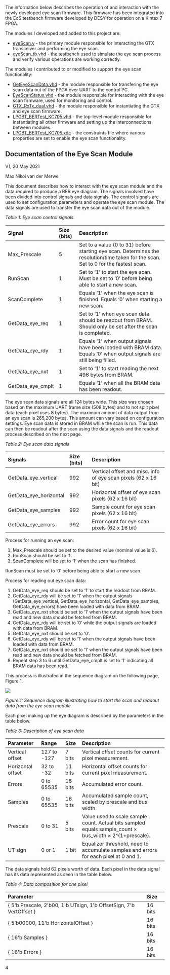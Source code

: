 ﻿The information below describes the operation of and interaction with the newly developed eye scan firmware. This firmware has been integrated into the EoS testbench firmware developed by DESY for operation on a Kintex 7 FPGA.

The modules I developed and added to this project are:
* [eyeScan.v](https://gitfront.io/r/user-6751004/1d277caa20836c40b5fe4b1442b3af027a15e8d9/Test-Firmware-EyeScan/blob/firmware%20code/eyeScan.v) - the primary module responsible for interacting the GTX transceiver and performing the eye scan.
* [eyeScan_tb.vhd](https://gitfront.io/r/user-6751004/1d277caa20836c40b5fe4b1442b3af027a15e8d9/Test-Firmware-EyeScan/blob/sim_2/new/eyeScan_tb.vhd) - the testbench used to simulate the eye scan process and verify various operations are working correctly.

The modules I contributed to or modified to support the eye scan functionality:
* [GetEyeScanData.vhd](https://gitfront.io/r/user-6751004/1d277caa20836c40b5fe4b1442b3af027a15e8d9/Test-Firmware-EyeScan/blob/firmware%20code/GetEyeScanData.vhd) - the module responsible for transfering the eye scan data out of the FPGA over UART to the control PC.
* [EyeScanStatus.vhd](https://gitfront.io/r/user-6751004/1d277caa20836c40b5fe4b1442b3af027a15e8d9/Test-Firmware-EyeScan/blob/firmware%20code/EyeScanStatus.vhd) - the module responsible for interacting with the eye scan firmware, used for monitoring and control.
* [GTX_RxTx_dual.vhd](https://gitfront.io/r/user-6751004/1d277caa20836c40b5fe4b1442b3af027a15e8d9/Test-Firmware-EyeScan/blob/firmware%20code/GTX_RxTx_dual.vhd) - the module responsible for instantiating the GTX and eye scan firmware.
* [LPGBT_BERTest_KC705.vhd](https://gitfront.io/r/user-6751004/1d277caa20836c40b5fe4b1442b3af027a15e8d9/Test-Firmware-EyeScan/blob/firmware%20code/LPGBT_BERTest_KC705.vhd) - the top-level module responsible for instantiating all other firmware and setting up the interconnections between modules. 
* [LPGBT_BERTest_KC705.xdc](https://gitfront.io/r/user-6751004/1d277caa20836c40b5fe4b1442b3af027a15e8d9/Test-Firmware-EyeScan/blob/constrs_1/LPGBT_BERTest_KC705.xdc) - the constraints file where various properties are set to enable the eye scan functionality.

## Documentation of the Eye Scan Module
V1, 20 May 2021

Max Nikoi van der Merwe

This document describes how to interact with the eye scan module and the data required to produce a BER eye diagram. The signals involved have been divided into control signals and data signals. The control signals are used to set configuration parameters and operate the eye scan module. The data signals are used to transfer the eye scan data out of the module. 

*Table 1: Eye scan control signals*

|**Signal**|**Size (bits)**|**Description**|
| :- | :- | :- |
|Max\_Prescale|5|Set to a value (0 to 31) before starting eye scan. Determines the resolution/time taken for the scan. Set to 0 for the fastest scan.|
|RunScan|1|Set to ‘1’ to start the eye scan. Must be set to ‘0’ before being able to start a new scan.|
|ScanComplete|1|Equals ‘1’ when the eye scan is finished. Equals ‘0’ when starting a new scan.|
|GetData\_eye\_req|1|Set to ‘1’ when eye scan data should be readout from BRAM. Should only be set after the scan is completed.|
|GetData\_eye\_rdy|1|Equals ‘1’ when output signals have been loaded with BRAM data. Equals ‘0’ when output signals are still being filled.|
|GetData\_eye\_nxt|1|Set to ‘1’ to start reading the next 496 bytes from BRAM.|
|GetData\_eye\_cmplt|1|Equals ‘1’ when all the BRAM data has been readout.|

The eye scan data signals are all 124 bytes wide. This size was chosen based on the maximum UART frame size (508 bytes) and to not split pixel data (each pixel uses 8 bytes). The maximum amount of data output from an eye scan is 265,200 bytes. This amount can vary based on configuration settings. Eye scan data is stored in BRAM while the scan is run. This data can then be readout after the scan using the data signals and the readout process described on the next page.

*Table 2: Eye scan data signals*

|**Signals**|**Size (bits)**|**Description**|
| :- | :- | :- |
|GetData\_eye\_vertical|992|Vertical offset and misc. info of eye scan pixels (62 x 16 bit)|
|GetData\_eye\_horizontal|992|Horizontal offset of eye scan pixels (62 x 16 bit)|
|GetData\_eye\_samples|992|Sample count for eye scan pixels (62 x 16 bit)|
|GetData\_eye\_errors|992|Error count for eye scan pixels (62 x 16 bit)|
Process for running an eye scan:

1. Max\_Prescale should be set to the desired value (nominal value is 6).
1. RunScan should be set to ‘1’.
1. ScanComplete will be set to ‘1’ when the scan has finished. 

RunScan must be set to ‘0’ before being able to start a new scan.

Process for reading out eye scan data:

1. GetData\_eye\_req should be set to ‘1’ to start the readout from BRAM. 
1. GetData\_eye\_rdy will be set to ‘1’ when the output signals (GetData\_eye\_vertical, GetData\_eye\_horizontal, GetData\_eye\_samples, GetData\_eye\_errors) have been loaded with data from BRAM.
1. GetData\_eye\_nxt should be set to ‘1’ when the output signals have been read and new data should be fetched from BRAM. 
1. GetData\_eye\_rdy will be set to ‘0’ while the output signals are loaded with data from BRAM.
1. GetData\_eye\_nxt should be set to ‘0’.
1. GetData\_eye\_rdy will be set to ‘1’ when the output signals have been loaded with data from BRAM.
1. GetData\_eye\_nxt should be set to ‘1’ when the output signals have been read and new data should be fetched from BRAM.
1. Repeat step 3 to 6 until GetData\_eye\_cmplt is set to ‘1’ indicating all BRAM data has been read.



This process is illustrated in the sequence diagram on the following page, Figure 1.

![](Aspose.Words.bb359b26-8c3d-42f9-a0be-acb810c797ea.001.png)




*Figure 1: Sequence diagram illustrating how to start the scan and readout data from the eye scan module.*


Each pixel making up the eye diagram is described by the parameters in the table below.

*Table 3: Description of eye scan data*

|**Parameter**|**Range**|**Size**|**Description**|
| :- | :- | :- | :- |
|Vertical offset|127 to -127|7 bits|Vertical offset counts for current pixel measurement.|
|Horizontal offset|32 to -32|11 bits|Horizontal offset counts for current pixel measurement.|
|Errors|0 to 65535|16 bits|Accumulated error count.|
|Samples|0 to 65535|16 bits|Accumulated sample count, scaled by prescale and bus width.|
|Prescale|0 to 31|5 bits|Value used to scale sample count. Actual bits sampled equals sample\_count × bus\_width × 2^(1+prescale).|
|UT sign|0 or 1|1 bit|Equalizer threshold, need to accumulate samples and errors for each pixel at 0 and 1.|


The data signals hold 62 pixels worth of data. Each pixel in the data signal has its data represented as seen in the table below.

*Table 4: Data composition for one pixel*

|**Parameter**|**Size**|
| :- | :- |
|{ 5'b Prescale, 2'b00, 1'b UTsign, 1'b OffsetSign, 7'b VertOffset }|16 bits|
|{ 5’b00000, 11'b HorizontalOffset }|16 bits|
|{ 16'b Samples }|16 bits|
|{ 16'b Errors }|16 bits|





4

